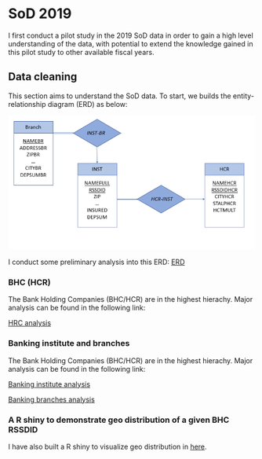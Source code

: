 # SoD 2019


I first conduct a pilot study in the 2019 SoD data in order to gain a high level understanding of the data, with potential to extend the knowledge gained in this pilot study to other available fiscal years.</p>

## Data cleaning

This section aims to understand the SoD data. To start, we builds the entity-relationship diagram (ERD) as below:

![SoD ERD](https://github.com/jiashanwu/GeoBankBR/blob/master/GeoBankBR2019/ERD.PNG)

I conduct some preliminary analysis into this ERD: [ERD](https://github.com/jiashanwu/GeoBankBR/blob/master/GeoBankBR2019/PreUdsDataP1.ipynb)

### BHC (HCR)

The Bank Holding Companies (BHC/HCR) are in the highest hierachy. Major analysis can be found in the following link:

[HRC analysis](https://github.com/jiashanwu/GeoBankBR/blob/master/GeoBankBR2019/PreUdsDataP2_HCR.ipynb)

### Banking institute and branches

The Bank Holding Companies (BHC/HCR) are in the highest hierachy. Major analysis can be found in the following link:

[Banking institute analysis](https://github.com/jiashanwu/GeoBankBR/blob/master/GeoBankBR2019/PreUdsDataP2_INS.ipynb)

[Banking branches analysis](https://github.com/jiashanwu/GeoBankBR/blob/master/GeoBankBR2019/PreUdsDataP2_BRH.ipynb)

### A R shiny to demonstrate geo distribution of a given BHC RSSDID

I have also built a R shiny to visualize geo distribution in [here](https://jiashanwu.shinyapps.io/shiny_bankgeo2/).
